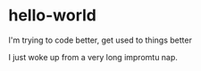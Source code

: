 # hello-world


I'm trying to code better, get used to things better

I just woke up from a very long impromtu nap.
